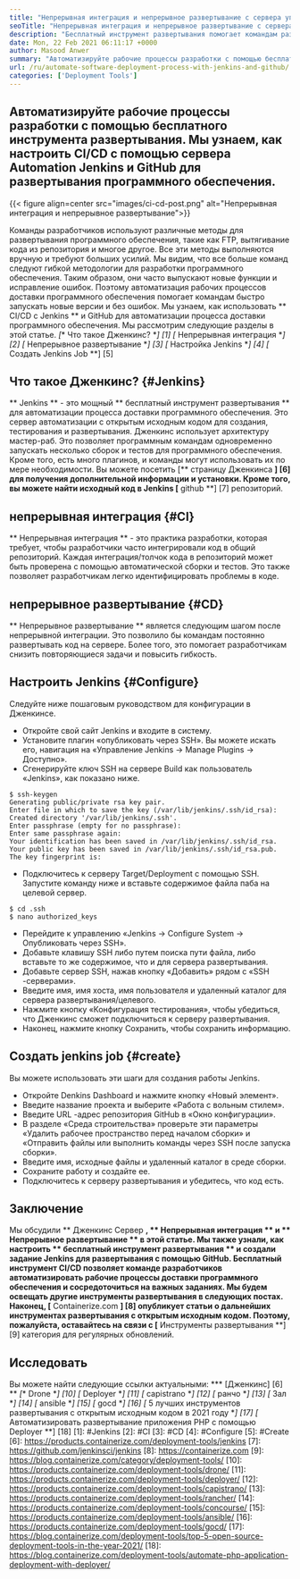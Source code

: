 ```yaml
---
title: "Непрерывная интеграция и непрерывное развертывание с сервера управления источником" 
seoTitle: "Непрерывная интеграция и непрерывное развертывание с сервера управления источником" 
description: "Бесплатный инструмент развертывания помогает командам разработки автоматизировать рабочие процессы доставки программного обеспечения. Быстро построить, тестировать, развернуть программное обеспечение с помощью репозитория Jenkins и GitHub." 
date: Mon, 22 Feb 2021 06:11:17 +0000
author: Masood Anwer
summary: "Автоматизируйте рабочие процессы разработки с помощью бесплатного инструмента развертывания. Мы узнаем, как настроить CI/CD с помощью сервера Automation Jenkins и GitHub для развертывания программного обеспечения." 
url: /ru/automate-software-deployment-process-with-jenkins-and-github/
categories: ['Deployment Tools']
---
```


## Автоматизируйте рабочие процессы разработки с помощью бесплатного инструмента развертывания. Мы узнаем, как настроить CI/CD с помощью сервера Automation Jenkins и GitHub для развертывания программного обеспечения.

{{< figure align=center src="images/ci-cd-post.png" alt="Непрерывная интеграция и непрерывное развертывание">}}

Команды разработчиков используют различные методы для развертывания программного обеспечения, такие как FTP, вытягивание кода из репозитория и многое другое. Все эти методы выполняются вручную и требуют больших усилий. Мы видим, что все больше команд следуют гибкой методологии для разработки программного обеспечения. Таким образом, они часто выпускают новые функции и исправление ошибок. Поэтому автоматизация рабочих процессов доставки программного обеспечения помогает командам быстро запускать новые версии и без ошибок. Мы узнаем, как использовать ** CI/CD с Jenkins ** и GitHub для автоматизации процесса доставки программного обеспечения. Мы рассмотрим следующие разделы в этой статье.
  *[** Что такое Дженкинс? **] [1]
  *[** Непрерывная интеграция **] [2]
  *[** Непрерывное развертывание **] [3]
  *[** Настройка Jenkins **] [4]
  *[** Создать Jenkins Job **] [5]

## Что такое Дженкинс? {#Jenkins}
** Jenkins ** - это мощный ** бесплатный инструмент развертывания ** для автоматизации процесса доставки программного обеспечения. Это сервер автоматизации с открытым исходным кодом для создания, тестирования и развертывания. Дженкинс использует архитектуру мастер-раб. Это позволяет программным командам одновременно запускать несколько сборок и тестов для программного обеспечения. Кроме того, есть много плагинов, и команды могут использовать их по мере необходимости. Вы можете посетить [** страницу Дженкинса **] [6] для получения дополнительной информации и установки. Кроме того, вы можете найти исходный код в Jenkins [** github **] [7] репозиторий.

## непрерывная интеграция {#CI}
** Непрерывная интеграция ** - это практика разработки, которая требует, чтобы разработчики часто интегрировали код в общий репозиторий. Каждая интеграция/толчок кода в репозиторий может быть проверена с помощью автоматической сборки и тестов. Это также позволяет разработчикам легко идентифицировать проблемы в коде.

## непрерывное развертывание {#CD}
** Непрерывное развертывание ** является следующим шагом после непрерывной интеграции. Это позволило бы командам постоянно развертывать код на сервере. Более того, это помогает разработчикам снизить повторяющиеся задачи и повысить гибкость.

## Настроить Jenkins {#Configure}
Следуйте ниже пошаговым руководством для конфигурации в Дженкинсе.
  * Откройте свой сайт Jenkins и входите в систему.
  * Установите плагин «опубликовать через SSH». Вы можете искать его, навигация на «Управление Jenkins → Manage Plugins → Доступно».
  * Сгенерируйте ключ SSH на сервере Build как пользователь «Jenkins», как показано ниже.
```
$ ssh-keygen
Generating public/private rsa key pair.
Enter file in which to save the key (/var/lib/jenkins/.ssh/id_rsa):
Created directory '/var/lib/jenkins/.ssh'.
Enter passphrase (empty for no passphrase):
Enter same passphrase again:
Your identification has been saved in /var/lib/jenkins/.ssh/id_rsa.
Your public key has been saved in /var/lib/jenkins/.ssh/id_rsa.pub.
The key fingerprint is:
```
  * Подключитесь к серверу Target/Deployment с помощью SSH. Запустите команду ниже и вставьте содержимое файла паба на целевой сервер.
```
$ cd .ssh
$ nano authorized_keys
```
  * Перейдите к управлению «Jenkins → Configure System → Опубликовать через SSH».
  * Добавьте клавишу SSH либо путем поиска пути файла, либо вставьте то же содержимое, что и для сервера развертывания.
  * Добавьте сервер SSH, нажав кнопку «Добавить» рядом с «SSH -серверами».
  * Введите имя, имя хоста, имя пользователя и удаленный каталог для сервера развертывания/целевого.
  * Нажмите кнопку «Конфигурация тестирования», чтобы убедиться, что Дженкинс сможет подключиться к серверу развертывания.
  * Наконец, нажмите кнопку Сохранить, чтобы сохранить информацию.

## Создать jenkins job {#create}
Вы можете использовать эти шаги для создания работы Jenkins.
  * Откройте Denkins Dashboard и нажмите кнопку «Новый элемент».
  * Введите название проекта и выберите «Работа с вольным стилем».
  * Введите URL -адрес репозитория GitHub в «Окно конфигурации».
  * В разделе «Среда строительства» проверьте эти параметры «Удалить рабочее пространство перед началом сборки» и «Отправить файлы или выполнить команды через SSH после запуска сборки».
  * Введите имя, исходные файлы и удаленный каталог в среде сборки.
  * Сохраните работу и создайте ее.
  * Подключитесь к серверу развертывания и убедитесь, что код есть.

## Заключение
Мы обсудили ** Дженкинс Сервер **, ** Непрерывная интеграция ** и ** Непрерывное развертывание ** в этой статье. Мы также узнали, как настроить ** бесплатный инструмент развертывания ** и создали задание Jenkins для развертывания с помощью GitHub. Бесплатный инструмент CI/CD позволяет команде разработчиков автоматизировать рабочие процессы доставки программного обеспечения и сосредоточиться на важных заданиях. Мы будем освещать другие инструменты развертывания в следующих постах.
Наконец, [** Containerize.com **] [8] опубликует статьи о дальнейших инструментах развертывания с открытым исходным кодом. Поэтому, пожалуйста, оставайтесь на связи с [** Инструменты развертывания **] [9] категория для регулярных обновлений.

## Исследовать
Вы можете найти следующие ссылки актуальными:
  *** [Дженкинс] [6] **
  *[** Drone **] [10]
  *[** Deployer **] [11]
  *[** capistrano **] [12]
  *[** ранчо **] [13]
  *[** Зал **] [14]
  *[** ansible **] [15]
  *[** gocd **] [16]
  *[** 5 лучших инструментов развертывания с открытым исходным кодом в 2021 году **] [17]
  *[** Автоматизировать развертывание приложения PHP с помощью Deployer **] [18]
[1]: #Jenkins
[2]: #CI
[3]: #CD
[4]: #Configure
[5]: #Create
[6]: https://products.containerize.com/deployment-tools/jenkins
[7]: https://github.com/jenkinsci/jenkins
[8]: https://containerize.com
[9]: https://blog.containerize.com/category/deployment-tools/
[10]: https://products.containerize.com/deployment-tools/drone/
[11]: https://products.containerize.com/deployment-tools/deployer/
[12]: https://products.containerize.com/deployment-tools/capistrano/
[13]: https://products.containerize.com/deployment-tools/rancher/
[14]: https://products.containerize.com/deployment-tools/concourse/
[15]: https://products.containerize.com/deployment-tools/ansible/
[16]: https://products.containerize.com/deployment-tools/gocd/
[17]: https://blog.containerize.com/deployment-tools/top-5-open-source-deployment-tools-in-the-year-2021/
[18]: https://blog.containerize.com/deployment-tools/automate-php-application-deployment-with-deployer/
